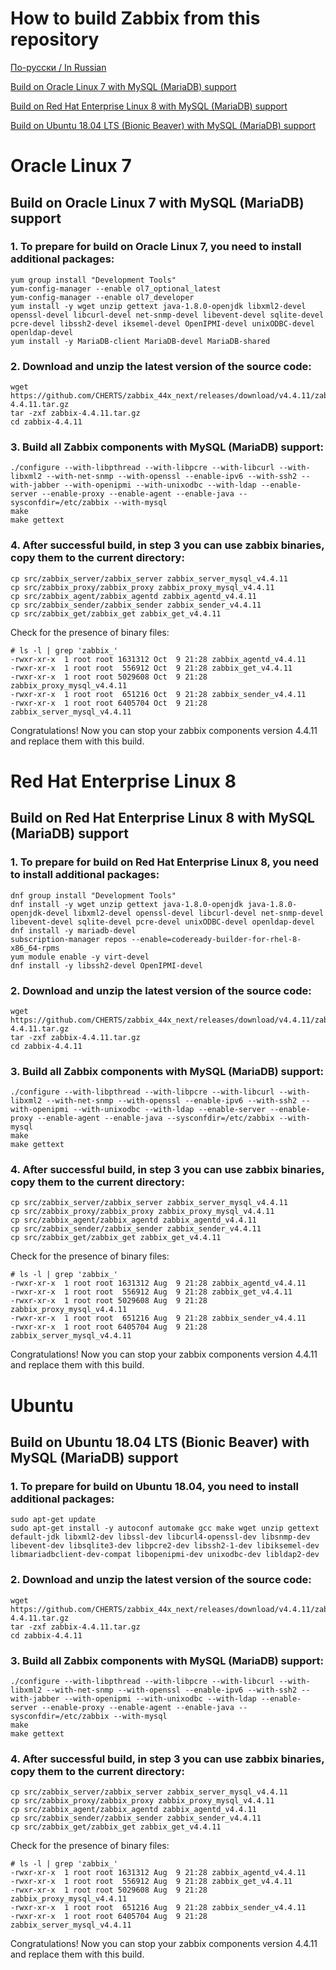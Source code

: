 # How to build Zabbix from this repository

[По-русски / In Russian](BUILD.ru.md)

[Build on Oracle Linux 7 with MySQL (MariaDB) support](#oracle-linux-7)

[Build on Red Hat Enterprise Linux 8 with MySQL (MariaDB) support](#red-hat-enterprise-linux-8)

[Build on Ubuntu 18.04 LTS (Bionic Beaver) with MySQL (MariaDB) support](#ubuntu)

# Oracle Linux 7
## Build on Oracle Linux 7 with MySQL (MariaDB) support

### 1. To prepare for build on Oracle Linux 7, you need to install additional packages:

~~~~
yum group install "Development Tools"
yum-config-manager --enable ol7_optional_latest
yum-config-manager --enable ol7_developer
yum install -y wget unzip gettext java-1.8.0-openjdk libxml2-devel openssl-devel libcurl-devel net-snmp-devel libevent-devel sqlite-devel pcre-devel libssh2-devel iksemel-devel OpenIPMI-devel unixODBC-devel openldap-devel
yum install -y MariaDB-client MariaDB-devel MariaDB-shared
~~~~

### 2. Download and unzip the latest version of the source code:

~~~~
wget https://github.com/CHERTS/zabbix_44x_next/releases/download/v4.4.11/zabbix-4.4.11.tar.gz
tar -zxf zabbix-4.4.11.tar.gz
cd zabbix-4.4.11
~~~~

### 3. Build all Zabbix components with MySQL (MariaDB) support:

~~~~
./configure --with-libpthread --with-libpcre --with-libcurl --with-libxml2 --with-net-snmp --with-openssl --enable-ipv6 --with-ssh2 --with-jabber --with-openipmi --with-unixodbc --with-ldap --enable-server --enable-proxy --enable-agent --enable-java --sysconfdir=/etc/zabbix --with-mysql
make
make gettext
~~~~

### 4. After successful build, in step 3 you can use zabbix binaries, copy them to the current directory:

~~~~
cp src/zabbix_server/zabbix_server zabbix_server_mysql_v4.4.11
cp src/zabbix_proxy/zabbix_proxy zabbix_proxy_mysql_v4.4.11
cp src/zabbix_agent/zabbix_agentd zabbix_agentd_v4.4.11
cp src/zabbix_sender/zabbix_sender zabbix_sender_v4.4.11
cp src/zabbix_get/zabbix_get zabbix_get_v4.4.11
~~~~

Check for the presence of binary files:

~~~~
# ls -l | grep 'zabbix_'
-rwxr-xr-x  1 root root 1631312 Oct  9 21:28 zabbix_agentd_v4.4.11
-rwxr-xr-x  1 root root  556912 Oct  9 21:28 zabbix_get_v4.4.11
-rwxr-xr-x  1 root root 5029608 Oct  9 21:28 zabbix_proxy_mysql_v4.4.11
-rwxr-xr-x  1 root root  651216 Oct  9 21:28 zabbix_sender_v4.4.11
-rwxr-xr-x  1 root root 6405704 Oct  9 21:28 zabbix_server_mysql_v4.4.11
~~~~

Congratulations! Now you can stop your zabbix components version 4.4.11 and replace them with this build.

# Red Hat Enterprise Linux 8
## Build on Red Hat Enterprise Linux 8 with MySQL (MariaDB) support

### 1. To prepare for build on Red Hat Enterprise Linux 8, you need to install additional packages:

~~~~
dnf group install "Development Tools"
dnf install -y wget unzip gettext java-1.8.0-openjdk java-1.8.0-openjdk-devel libxml2-devel openssl-devel libcurl-devel net-snmp-devel libevent-devel sqlite-devel pcre-devel unixODBC-devel openldap-devel
dnf install -y mariadb-devel
subscription-manager repos --enable=codeready-builder-for-rhel-8-x86_64-rpms 
yum module enable -y virt-devel 
dnf install -y libssh2-devel OpenIPMI-devel
~~~~

### 2. Download and unzip the latest version of the source code:

~~~~
wget https://github.com/CHERTS/zabbix_44x_next/releases/download/v4.4.11/zabbix-4.4.11.tar.gz
tar -zxf zabbix-4.4.11.tar.gz
cd zabbix-4.4.11
~~~~

### 3. Build all Zabbix components with MySQL (MariaDB) support:

~~~~
./configure --with-libpthread --with-libpcre --with-libcurl --with-libxml2 --with-net-snmp --with-openssl --enable-ipv6 --with-ssh2 --with-openipmi --with-unixodbc --with-ldap --enable-server --enable-proxy --enable-agent --enable-java --sysconfdir=/etc/zabbix --with-mysql
make
make gettext
~~~~

### 4. After successful build, in step 3 you can use zabbix binaries, copy them to the current directory:

~~~~
cp src/zabbix_server/zabbix_server zabbix_server_mysql_v4.4.11
cp src/zabbix_proxy/zabbix_proxy zabbix_proxy_mysql_v4.4.11
cp src/zabbix_agent/zabbix_agentd zabbix_agentd_v4.4.11
cp src/zabbix_sender/zabbix_sender zabbix_sender_v4.4.11
cp src/zabbix_get/zabbix_get zabbix_get_v4.4.11
~~~~

Check for the presence of binary files:

~~~~
# ls -l | grep 'zabbix_'
-rwxr-xr-x  1 root root 1631312 Aug  9 21:28 zabbix_agentd_v4.4.11
-rwxr-xr-x  1 root root  556912 Aug  9 21:28 zabbix_get_v4.4.11
-rwxr-xr-x  1 root root 5029608 Aug  9 21:28 zabbix_proxy_mysql_v4.4.11
-rwxr-xr-x  1 root root  651216 Aug  9 21:28 zabbix_sender_v4.4.11
-rwxr-xr-x  1 root root 6405704 Aug  9 21:28 zabbix_server_mysql_v4.4.11
~~~~

Congratulations! Now you can stop your zabbix components version 4.4.11 and replace them with this build.

# Ubuntu
## Build on Ubuntu 18.04 LTS (Bionic Beaver) with MySQL (MariaDB) support

### 1. To prepare for build on Ubuntu 18.04, you need to install additional packages:

~~~~
sudo apt-get update
sudo apt-get install -y autoconf automake gcc make wget unzip gettext default-jdk libxml2-dev libssl-dev libcurl4-openssl-dev libsnmp-dev libevent-dev libsqlite3-dev libpcre2-dev libssh2-1-dev libiksemel-dev libmariadbclient-dev-compat libopenipmi-dev unixodbc-dev libldap2-dev
~~~~

### 2. Download and unzip the latest version of the source code:

~~~~
wget https://github.com/CHERTS/zabbix_44x_next/releases/download/v4.4.11/zabbix-4.4.11.tar.gz
tar -zxf zabbix-4.4.11.tar.gz
cd zabbix-4.4.11
~~~~

### 3. Build all Zabbix components with MySQL (MariaDB) support:

~~~~
./configure --with-libpthread --with-libpcre --with-libcurl --with-libxml2 --with-net-snmp --with-openssl --enable-ipv6 --with-ssh2 --with-jabber --with-openipmi --with-unixodbc --with-ldap --enable-server --enable-proxy --enable-agent --enable-java --sysconfdir=/etc/zabbix --with-mysql
make
make gettext
~~~~

### 4. After successful build, in step 3 you can use zabbix binaries, copy them to the current directory:

~~~~
cp src/zabbix_server/zabbix_server zabbix_server_mysql_v4.4.11
cp src/zabbix_proxy/zabbix_proxy zabbix_proxy_mysql_v4.4.11
cp src/zabbix_agent/zabbix_agentd zabbix_agentd_v4.4.11
cp src/zabbix_sender/zabbix_sender zabbix_sender_v4.4.11
cp src/zabbix_get/zabbix_get zabbix_get_v4.4.11
~~~~

Check for the presence of binary files:

~~~~
# ls -l | grep 'zabbix_'
-rwxr-xr-x  1 root root 1631312 Aug  9 21:28 zabbix_agentd_v4.4.11
-rwxr-xr-x  1 root root  556912 Aug  9 21:28 zabbix_get_v4.4.11
-rwxr-xr-x  1 root root 5029608 Aug  9 21:28 zabbix_proxy_mysql_v4.4.11
-rwxr-xr-x  1 root root  651216 Aug  9 21:28 zabbix_sender_v4.4.11
-rwxr-xr-x  1 root root 6405704 Aug  9 21:28 zabbix_server_mysql_v4.4.11
~~~~

Congratulations! Now you can stop your zabbix components version 4.4.11 and replace them with this build.
